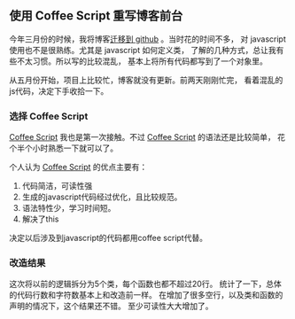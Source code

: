 ## 使用 Coffee Script 重写博客前台

今年三月份的时候，我将博客[迁移到 github] 。当时花的时间不多，
对 javascript 使用也不是很熟练。尤其是 javascript 如何定义类，
了解的几种方式，总让我有些不太习惯。所以写的比较混乱，
基本上将所有代码都写到了一个对象里。

从五月份开始，项目上比较忙，博客就没有更新。前两天刚刚忙完，
看着混乱的js代码，决定下手收拾一下。

### 选择 Coffee Script

[Coffee Script] 我也是第一次接触。不过 [Coffee Script] 的语法还是比较简单，
花个半个小时熟悉一下就可以了。

个人认为 [Coffee Script] 的优点主要有：

1. 代码简洁，可读性强
2. 生成的javascript代码经过优化，且比较规范。
3. 语法特性少，学习时间短。
4. 解决了this

决定以后涉及到javascript的代码都用coffee script代替。

### 改造结果

这次将以前的逻辑拆分为5个类，每个函数也都不超过20行。
统计了一下，总体的代码行数和字符数基本上和改造前一样。
在增加了很多空行，以及类和函数的声明的情况下，这个结果还不错。
至少可读性大大增加了。


[迁移到 github]: #!2012-01-29-write-blog-on-github
[Coffee Script]: http://coffeescript.org